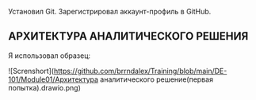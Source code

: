 Установил Git. Зарегистрировал аккаунт-профиль в GitHub.

## АРХИТЕКТУРА АНАЛИТИЧЕСКОГО РЕШЕНИЯ

Я использовал образец:

![Screnshort](https://github.com/brrndalex/Training/blob/main/DE-101/Module01/Архитектура аналитического решение(первая попытка).drawio.png)
